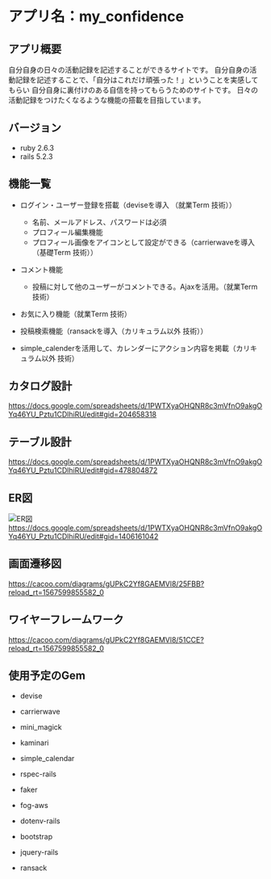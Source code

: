 # アプリ名：my_confidence

## アプリ概要

自分自身の日々の活動記録を記述することができるサイトです。
自分自身の活動記録を記述することで、「自分はこれだけ頑張った！」ということを実感してもらい
自分自身に裏付けのある自信を持ってもらうためのサイトです。
日々の活動記録をつけたくなるような機能の搭載を目指しています。

## バージョン

* ruby 2.6.3
* rails 5.2.3

## 機能一覧
- ログイン・ユーザー登録を搭載（deviseを導入 （就業Term 技術））
   - 名前、メールアドレス、パスワードは必須
   - プロフィール編集機能
   - プロフィール画像をアイコンとして設定ができる（carrierwaveを導入 （基礎Term 技術））

- コメント機能
   - 投稿に対して他のユーザーがコメントできる。Ajaxを活用。（就業Term 技術）

- お気に入り機能（就業Term 技術）

- 投稿検索機能（ransackを導入（カリキュラム以外 技術））

- simple_calenderを活用して、カレンダーにアクション内容を掲載（カリキュラム以外 技術）

## カタログ設計

<https://docs.google.com/spreadsheets/d/1PWTXyaOHQNR8c3mVfnO9akgOYq46YU_Pztu1CDlhiRU/edit#gid=204658318>

## テーブル設計

<https://docs.google.com/spreadsheets/d/1PWTXyaOHQNR8c3mVfnO9akgOYq46YU_Pztu1CDlhiRU/edit#gid=478804872>
## ER図

![ER図](app/assets/images/ER図_7.jpg)
<https://docs.google.com/spreadsheets/d/1PWTXyaOHQNR8c3mVfnO9akgOYq46YU_Pztu1CDlhiRU/edit#gid=1406161042>
## 画面遷移図

<https://cacoo.com/diagrams/gUPkC2Yf8GAEMVl8/25FBB?reload_rt=1567599855582_0>
## ワイヤーフレームワーク

<https://cacoo.com/diagrams/gUPkC2Yf8GAEMVl8/51CCE?reload_rt=1567599855582_0>
## 使用予定のGem


* devise

* carrierwave

* mini_magick

* kaminari

* simple_calendar

* rspec-rails

* faker

* fog-aws

* dotenv-rails

* bootstrap

* jquery-rails

* ransack
